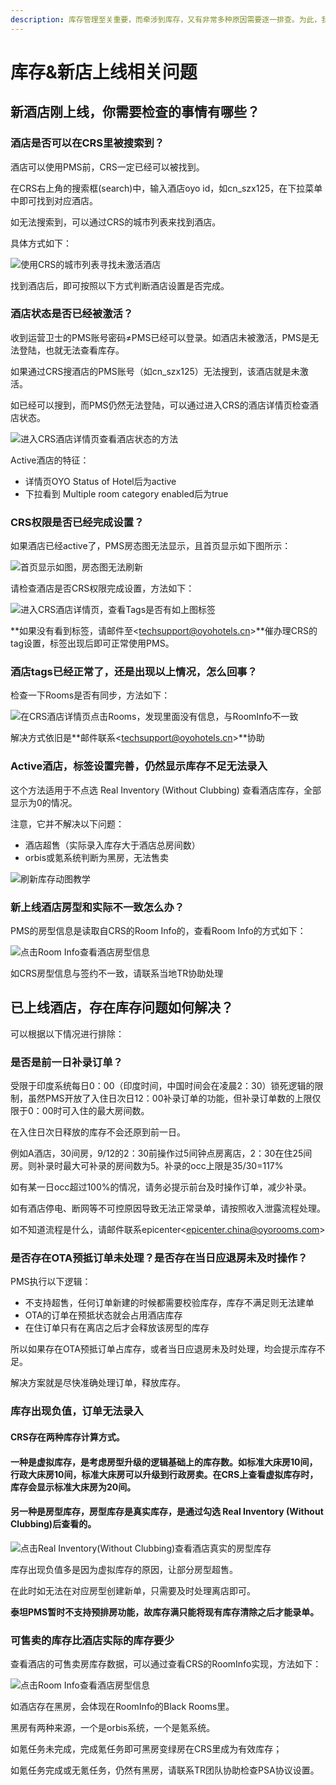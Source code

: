 ```yaml
---
description: 库存管理至关重要，而牵涉到库存，又有非常多种原因需要逐一排查。为此，我们给出建议的自检步骤，可以根据以下方法进行自查，可以100%解决库存问题。
---
```


# 库存&新店上线相关问题

## 新酒店刚上线，你需要检查的事情有哪些？

### 酒店是否可以在CRS里被搜索到？

酒店可以使用PMS前，CRS一定已经可以被找到。

在CRS右上角的搜索框\(search\)中，输入酒店oyo id，如cn\_szx125，在下拉菜单中即可找到对应酒店。

如无法搜索到，可以通过CRS的城市列表来找到酒店。

具体方式如下：

![&#x4F7F;&#x7528;CRS&#x7684;&#x57CE;&#x5E02;&#x5217;&#x8868;&#x5BFB;&#x627E;&#x672A;&#x6FC0;&#x6D3B;&#x9152;&#x5E97;](../.gitbook/assets/20181010_173225.gif)

  
找到酒店后，即可按照以下方式判断酒店设置是否完成。

### 酒店状态是否已经被激活？

收到运营卫士的PMS账号密码≠PMS已经可以登录。如酒店未被激活，PMS是无法登陆，也就无法查看库存。

如果通过CRS搜酒店的PMS账号（如cn\_szx125）无法搜到，该酒店就是未激活。

如已经可以搜到，而PMS仍然无法登陆，可以通过进入CRS的酒店详情页检查酒店状态。

![&#x8FDB;&#x5165;CRS&#x9152;&#x5E97;&#x8BE6;&#x60C5;&#x9875;&#x67E5;&#x770B;&#x9152;&#x5E97;&#x72B6;&#x6001;&#x7684;&#x65B9;&#x6CD5;](../.gitbook/assets/20181001_160106.gif)

  
Active酒店的特征：

* 详情页OYO Status of Hotel后为active
* 下拉看到 Multiple room category enabled后为true

### CRS权限是否已经完成设置？

如果酒店已经active了，PMS房态图无法显示，且首页显示如下图所示：

![&#x9996;&#x9875;&#x663E;&#x793A;&#x5982;&#x56FE;&#xFF0C;&#x623F;&#x6001;&#x56FE;&#x65E0;&#x6CD5;&#x5237;&#x65B0;](../.gitbook/assets/image%20%28154%29.png)

请检查酒店是否CRS权限完成设置，方法如下：

  


![&#x8FDB;&#x5165;CRS&#x9152;&#x5E97;&#x8BE6;&#x60C5;&#x9875;&#xFF0C;&#x67E5;&#x770B;Tags&#x662F;&#x5426;&#x6709;&#x5982;&#x4E0A;&#x56FE;&#x6807;&#x7B7E;](../.gitbook/assets/20181001_160805.gif)

  
**如果没有看到标签，请邮件至&lt;techsupport@oyohotels.cn&gt;**催办理CRS的tag设置，标签出现后即可正常使用PMS。

### 酒店tags已经正常了，还是出现以上情况，怎么回事？

检查一下Rooms是否有同步，方法如下：

![&#x5728;CRS&#x9152;&#x5E97;&#x8BE6;&#x60C5;&#x9875;&#x70B9;&#x51FB;Rooms&#xFF0C;&#x53D1;&#x73B0;&#x91CC;&#x9762;&#x6CA1;&#x6709;&#x4FE1;&#x606F;&#xFF0C;&#x4E0E;RoomInfo&#x4E0D;&#x4E00;&#x81F4;](../.gitbook/assets/20181001_175537.gif)

  
解决方式依旧是**邮件联系&lt;techsupport@oyohotels.cn&gt;**协助

### Active酒店，标签设置完善，仍然显示库存不足无法录入

这个方法适用于不点选 Real Inventory \(Without Clubbing\) 查看酒店库存，全部显示为0的情况。

注意，它并不解决以下问题：

* 酒店超售（实际录入库存大于酒店总房间数）
* orbis或氪系统判断为黑房，无法售卖

![&#x5237;&#x65B0;&#x5E93;&#x5B58;&#x52A8;&#x56FE;&#x6559;&#x5B66;](../.gitbook/assets/shua-xin-ku-cun.gif)

### 新上线酒店房型和实际不一致怎么办？

PMS的房型信息是读取自CRS的Room Info的，查看Room Info的方式如下：

![&#x70B9;&#x51FB;Room Info&#x67E5;&#x770B;&#x9152;&#x5E97;&#x623F;&#x578B;&#x4FE1;&#x606F;](../.gitbook/assets/20181001_164922.gif)

  
如CRS房型信息与签约不一致，请联系当地TR协助处理

## 已上线酒店，存在库存问题如何解决？

可以根据以下情况进行排除：

### 是否是前一日补录订单？

受限于印度系统每日0：00（印度时间，中国时间会在凌晨2：30）锁死逻辑的限制，虽然PMS开放了入住日次日12：00补录订单的功能，但补录订单数的上限仅限于0：00时可入住的最大房间数。

在入住日次日释放的库存不会还原到前一日。

例如A酒店，30间房，9/12的2：30前操作过5间钟点房离店，2：30在住25间房。则补录时最大可补录的房间数为5。补录的occ上限是35/30=117%

如有某一日occ超过100%的情况，请务必提示前台及时操作订单，减少补录。

如有酒店停电、断网等不可控原因导致无法正常录单，请按照收入泄露流程处理。

如不知道流程是什么，请邮件联系epicenter&lt;epicenter.china@oyorooms.com&gt;

### 是否存在OTA预抵订单未处理？是否存在当日应退房未及时操作？

PMS执行以下逻辑：

* 不支持超售，任何订单新建的时候都需要校验库存，库存不满足则无法建单
* OTA的订单在预抵状态就会占用酒店库存
* 在住订单只有在离店之后才会释放该房型的库存

所以如果存在OTA预抵订单占库存，或者当日应退房未及时处理，均会提示库存不足。

解决方案就是尽快准确处理订单，释放库存。

### 库存出现负值，订单无法录入

#### CRS存在两种库存计算方式。 <a id="kun-cun-ji-suan"></a>

#### 一种是虚拟库存，是考虑房型升级的逻辑基础上的库存数。如标准大床房10间，行政大床房10间，标准大床房可以升级到行政房卖。在CRS上查看虚拟库存时，库存会显示标准大床房为20间。

#### 另一种是房型库存，房型库存是真实库存，是通过勾选 Real Inventory \(Without Clubbing\)后查看的。

![&#x70B9;&#x51FB;Real Inventory\(Without Clubbing\)&#x67E5;&#x770B;&#x9152;&#x5E97;&#x771F;&#x5B9E;&#x7684;&#x623F;&#x578B;&#x5E93;&#x5B58;](../.gitbook/assets/image%20%28133%29.png)

  
库存出现负值多是因为虚拟库存的原因，让部分房型超售。

在此时如无法在对应房型创建新单，只需要及时处理离店即可。

**泰坦PMS暂时不支持预排房功能，故库存满只能将现有库存清除之后才能录单。**

### **可售卖的库存比酒店实际的库存要少**

查看酒店的可售卖房库存数据，可以通过查看CRS的RoomInfo实现，方法如下：

![&#x70B9;&#x51FB;Room Info&#x67E5;&#x770B;&#x9152;&#x5E97;&#x623F;&#x578B;&#x4FE1;&#x606F;](../.gitbook/assets/20181001_164922.gif)

如酒店存在黑房，会体现在RoomInfo的Black Rooms里。

黑房有两种来源，一个是orbis系统，一个是氪系统。

如氪任务未完成，完成氪任务即可黑房变绿房在CRS里成为有效库存；

如氪任务完成或无氪任务，仍然有黑房，请联系TR团队协助检查PSA协议设置。

